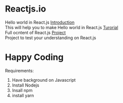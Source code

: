 # Reactjs.io
Hello world in React.js
[Introduction](https://medium.com/@aghh1504/1-simple-react-todo-list-52186b62976b)<br>
This will help you to make Hello world in React.js
[Turorial](https://reactjs.org/tutorial/tutorial.html)<br>
Full ocntent of React.js
[Project](http://ccoenraets.github.io/es6-tutorial/setup-babel/)<br>
Project to test your understanding on React.js

# Happy Coding

Requirements:
1. Have background on Javascript<br>
2. Install Nodejs<br>
3. Insall npm<br>
4. install yarn<br>


